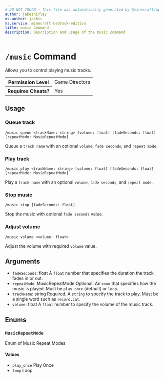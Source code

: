 ```yaml
---
# DO NOT TOUCH — This file was automatically generated by @minecraft/api-docs-generator, to report problems file an issue at https://github.com/Mojang/minecraft-scripting-libraries
author: jakeshirley
ms.author: jashir
ms.service: minecraft-bedrock-edition
title: music Command
description: Description and usage of the music command
---
```

# `/music` Command
Allows you to control playing music tracks.

<table>
  <tr>
    <th>Permission Level</th>
    <td>Game Directors</td>
  </tr>
  <tr>
    <th>Requires Cheats?</th>
    <td>Yes</td>
  </tr>
</table>

## Usage
### Queue track
`/music queue <trackName: string> [volume: float] [fadeSeconds: float] [repeatMode: MusicRepeatMode]`

Queue a `track name` with an optional `volume`, `fade seconds`, and `repeat mode`.

### Play track
`/music play <trackName: string> [volume: float] [fadeSeconds: float] [repeatMode: MusicRepeatMode]`

Play a `track name` with an optional `volume`, `fade seconds`, and `repeat mode`.

### Stop music
`/music stop [fadeSeconds: float]`

Stop the music with optional `fade seconds` value.

### Adjust volume
`/music volume <volume: float>`

Adjust the volume with required `volume` value.

## Arguments
- `fadeSeconds`: float
A `float` number that specifies the duration the track fades in or out.
- `repeatMode`: MusicRepeatMode
Optional. An `enum`  that specifies how the music is played. Must be `play_once` (default) or `loop`.
- `trackName`: string
Required. A `string` to specify the track to play. Must be a single word such as `record.cat`.
- `volume`: float
A `float` number to specify the volume of the music track.

## Enums
### `MusicRepeatMode`
Enum of Music Repeat Modes

#### Values
- `play_once`
Play Once
- `loop`
Loop
